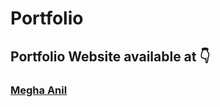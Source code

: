 # Portfolio
##  Portfolio Website available at 👇 

   ### [Megha Anil](https://meghaanil.github.io/Portfolio/)
